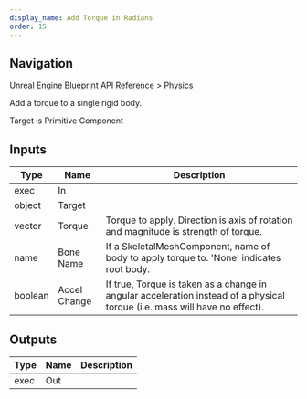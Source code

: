 ```yaml
---
display_name: Add Torque in Radians
order: 15
---
```

## Navigation

[Unreal Engine Blueprint API Reference](https://dev.epicgames.com/documentation/en-us/unreal-engine/BlueprintAPI) > [Physics](https://dev.epicgames.com/documentation/en-us/unreal-engine/BlueprintAPI/Physics)

Add a torque to a single rigid body.

Target is Primitive Component

## Inputs

| Type | Name | Description |
| --- | --- | --- |
| exec | In |  |
| object | Target |  |
| vector | Torque | Torque to apply. Direction is axis of rotation and magnitude is strength of torque. |
| name | Bone Name | If a SkeletalMeshComponent, name of body to apply torque to. 'None' indicates root body. |
| boolean | Accel Change | If true, Torque is taken as a change in angular acceleration instead of a physical torque (i.e. mass will have no effect). |

## Outputs

| Type | Name | Description |
| --- | --- | --- |
| exec | Out |  |
